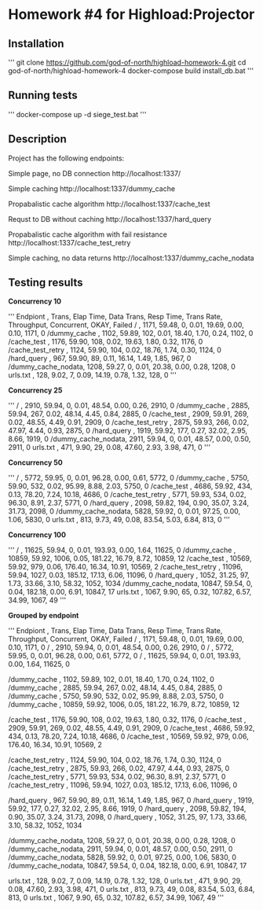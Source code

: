 # Homework #4 for Highload:Projector

## Installation

'''
git clone https://github.com/god-of-north/highload-homework-4.git
cd god-of-north/highload-homework-4 
docker-compose build
install_db.bat
'''

## Running tests

'''
docker-compose up -d
siege_test.bat
'''

## Description

Project has the following endpoints:

Simple page, no DB connection
http://localhost:1337/

Simple caching
http://localhost:1337/dummy_cache

Propabalistic cache algorithm 
http://localhost:1337/cache_test

Requst to DB without caching
http://localhost:1337/hard_query

Propabalistic cache algorithm with fail resistance
http://localhost:1337/cache_test_retry

Simple caching, no data returns
http://localhost:1337/dummy_cache_nodata


## Testing results


**Concurrency 10**

'''
      Endpiont     ,  Trans,  Elap Time,  Data Trans,  Resp Time,  Trans Rate,  Throughput,  Concurrent,    OKAY,   Failed
/                  ,   1171,      59.48,           0,       0.01,       19.69,        0.00,        0.10,    1171,       0
/dummy_cache       ,   1102,      59.89,         102,       0.01,       18.40,        1.70,        0.24,    1102,       0
/cache_test        ,   1176,      59.90,         108,       0.02,       19.63,        1.80,        0.32,    1176,       0
/cache_test_retry  ,   1124,      59.90,         104,       0.02,       18.76,        1.74,        0.30,    1124,       0
/hard_query        ,    967,      59.90,          89,       0.11,       16.14,        1.49,        1.85,     967,       0
/dummy_cache_nodata,   1208,      59.27,           0,       0.01,       20.38,        0.00,        0.28,    1208,       0
urls.txt           ,    128,       9.02,           7,       0.09,       14.19,        0.78,        1.32,     128,       0
'''

**Concurrency 25**

'''
/                  ,   2910,      59.94,           0,       0.01,       48.54,        0.00,        0.26,    2910,       0
/dummy_cache       ,   2885,      59.94,         267,       0.02,       48.14,        4.45,        0.84,    2885,       0
/cache_test        ,   2909,      59.91,         269,       0.02,       48.55,        4.49,        0.91,    2909,       0
/cache_test_retry  ,   2875,      59.93,         266,       0.02,       47.97,        4.44,        0.93,    2875,       0
/hard_query        ,   1919,      59.92,         177,       0.27,       32.02,        2.95,        8.66,    1919,       0
/dummy_cache_nodata,   2911,      59.94,           0,       0.01,       48.57,        0.00,        0.50,    2911,       0
urls.txt           ,    471,       9.90,          29,       0.08,       47.60,        2.93,        3.98,     471,       0
'''

**Concurrency 50**

'''
/                  ,   5772,      59.95,           0,       0.01,       96.28,        0.00,        0.61,    5772,       0
/dummy_cache       ,   5750,      59.90,         532,       0.02,       95.99,        8.88,        2.03,    5750,       0
/cache_test        ,   4686,      59.92,         434,       0.13,       78.20,        7.24,       10.18,    4686,       0
/cache_test_retry  ,   5771,      59.93,         534,       0.02,       96.30,        8.91,        2.37,    5771,       0
/hard_query        ,   2098,      59.82,         194,       0.90,       35.07,        3.24,       31.73,    2098,       0
/dummy_cache_nodata,   5828,      59.92,           0,       0.01,       97.25,        0.00,        1.06,    5830,       0
urls.txt           ,    813,       9.73,          49,       0.08,       83.54,        5.03,        6.84,     813,       0
'''

**Concurrency 100**

'''
/                  ,  11625,      59.94,           0,       0.01,      193.93,        0.00,        1.64,   11625,       0
/dummy_cache       ,  10859,      59.92,        1006,       0.05,      181.22,       16.79,        8.72,   10859,      12
/cache_test        ,  10569,      59.92,         979,       0.06,      176.40,       16.34,       10.91,   10569,       2
/cache_test_retry  ,  11096,      59.94,        1027,       0.03,      185.12,       17.13,        6.06,   11096,       0
/hard_query        ,   1052,      31.25,          97,       1.73,       33.66,        3.10,       58.32,    1052,    1034
/dummy_cache_nodata,  10847,      59.54,           0,       0.04,      182.18,        0.00,        6.91,   10847,      17
urls.txt           ,   1067,       9.90,          65,       0.32,      107.82,        6.57,       34.99,    1067,      49
'''

**Grouped by endpoint**

'''
      Endpiont     ,  Trans,  Elap Time,  Data Trans,  Resp Time,  Trans Rate,  Throughput,  Concurrent,    OKAY,   Failed
/                  ,   1171,      59.48,           0,       0.01,       19.69,        0.00,        0.10,    1171,       0
/                  ,   2910,      59.94,           0,       0.01,       48.54,        0.00,        0.26,    2910,       0
/                  ,   5772,      59.95,           0,       0.01,       96.28,        0.00,        0.61,    5772,       0
/                  ,  11625,      59.94,           0,       0.01,      193.93,        0.00,        1.64,   11625,       0

/dummy_cache       ,   1102,      59.89,         102,       0.01,       18.40,        1.70,        0.24,    1102,       0
/dummy_cache       ,   2885,      59.94,         267,       0.02,       48.14,        4.45,        0.84,    2885,       0
/dummy_cache       ,   5750,      59.90,         532,       0.02,       95.99,        8.88,        2.03,    5750,       0
/dummy_cache       ,  10859,      59.92,        1006,       0.05,      181.22,       16.79,        8.72,   10859,      12

/cache_test        ,   1176,      59.90,         108,       0.02,       19.63,        1.80,        0.32,    1176,       0
/cache_test        ,   2909,      59.91,         269,       0.02,       48.55,        4.49,        0.91,    2909,       0
/cache_test        ,   4686,      59.92,         434,       0.13,       78.20,        7.24,       10.18,    4686,       0
/cache_test        ,  10569,      59.92,         979,       0.06,      176.40,       16.34,       10.91,   10569,       2

/cache_test_retry  ,   1124,      59.90,         104,       0.02,       18.76,        1.74,        0.30,    1124,       0
/cache_test_retry  ,   2875,      59.93,         266,       0.02,       47.97,        4.44,        0.93,    2875,       0
/cache_test_retry  ,   5771,      59.93,         534,       0.02,       96.30,        8.91,        2.37,    5771,       0
/cache_test_retry  ,  11096,      59.94,        1027,       0.03,      185.12,       17.13,        6.06,   11096,       0

/hard_query        ,    967,      59.90,          89,       0.11,       16.14,        1.49,        1.85,     967,       0
/hard_query        ,   1919,      59.92,         177,       0.27,       32.02,        2.95,        8.66,    1919,       0
/hard_query        ,   2098,      59.82,         194,       0.90,       35.07,        3.24,       31.73,    2098,       0
/hard_query        ,   1052,      31.25,          97,       1.73,       33.66,        3.10,       58.32,    1052,    1034

/dummy_cache_nodata,   1208,      59.27,           0,       0.01,       20.38,        0.00,        0.28,    1208,       0
/dummy_cache_nodata,   2911,      59.94,           0,       0.01,       48.57,        0.00,        0.50,    2911,       0
/dummy_cache_nodata,   5828,      59.92,           0,       0.01,       97.25,        0.00,        1.06,    5830,       0
/dummy_cache_nodata,  10847,      59.54,           0,       0.04,      182.18,        0.00,        6.91,   10847,      17

urls.txt           ,    128,       9.02,           7,       0.09,       14.19,        0.78,        1.32,     128,       0
urls.txt           ,    471,       9.90,          29,       0.08,       47.60,        2.93,        3.98,     471,       0
urls.txt           ,    813,       9.73,          49,       0.08,       83.54,        5.03,        6.84,     813,       0
urls.txt           ,   1067,       9.90,          65,       0.32,      107.82,        6.57,       34.99,    1067,      49
'''

